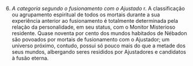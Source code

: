 ﻿6. *A categoria segundo o fusionamento com o Ajustado* r. A classificação ou agrupamento espiritual de todos os mortais durante a sua experiência anterior ao fusionamento é totalmente determinada pela relação da personalidade, em seu status, com o Monitor Misterioso residente. Quase noventa por cento dos mundos habitados de Nébadon são povoados por mortais de fusionamento com o Ajustador; um universo próximo, contudo, possui só pouco mais do que a metade dos seus mundos, albergando seres resididos por Ajustadores e candidatos à fusão eterna.